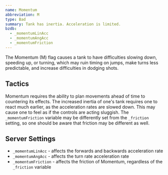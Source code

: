 ```yaml
---
name: Momentum
abbreviation: M
type: Bad
summary: Tank has inertia. Acceleration is limited.
bzdb:
  - _momentumLinAcc
  - _momentumAngAcc
  - _momentumFriction
---
```


The Momentum (M) flag causes a tank to have difficulties slowing down, speeding up, or turning, which may ruin timing on jumps, make turns less predictable, and increase difficulties in dodging shots.

## Tactics

Momentum requires the ability to plan movements ahead of time to countering its effects. The increased inertia of one's tank requires one to react much earlier, as the acceleration rates are slowed down. This may cause one to feel as if the controls are acting sluggish. The `_momentumFriction` variable may be differently set from the `_friction` setting, so one should be aware that friction may be different as well.

## Server Settings

- `_momentumLinAcc` - affects the forwards and backwards acceleration rate
- `_momentumAngAcc` - affects the turn rate acceleration rate
- `_momentumFriction` - affects the friction of Momentum, regardless of the `_friction` variable
